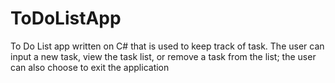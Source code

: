 # ToDoListApp
To Do List app written on C# that is used to keep track of task. The user can input a new task, view the task list, or remove a task from the list; the user can also choose to exit the application
